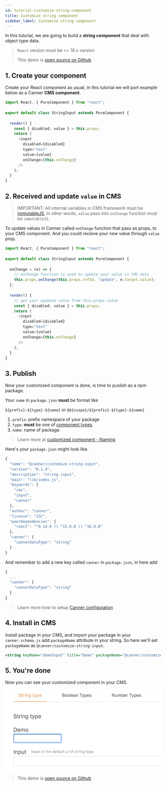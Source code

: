 ```yaml
---
id: tutorial-customize-string-component
title: Customize string component
sidebar_label: Customize string component
---
```


In this tutorial, we are going to build a **string component** that deal with object type data.

> `React` version must be >= 16.x version
>
> This demo is [open source on Github](https://github.com/Canner/canner/tree/master/examples/custom-string-input-pkg)

## 1. Create your component

Create your React component as usual, in this tutorial we will port example below as a Canner **CMS component**.

```js
import React, { PureComponent } from "react";

export default class StringInput extends PureComponent {

  render() {
    const { disabled, value } = this.props;
    return (
      <input
        disabled={disabled}
        type="text"
        value={value}
        onChange={this.onChange}
      />
    );
  }
}
```

## 2. Received and update `value` in CMS

> IMPORTANT: All internal variables in CMS framework must be [immutableJS](http://facebook.github.io/immutable-js/), in other words, `value` pass into `onChange` function must be `immutableJS`.

To update values in Canner called `onChange` function that pass as props, to your CMS component. And you could receive your new value through `value` prop.

```js
import React, { PureComponent } from "react";

export default class StringInput extends PureComponent {

  onChange = (e) => {
    // onChange function is used to update your value in CMS data
    this.props.onChange(this.props.refId, "update", e.target.value);
  };

  render() {
    // get your updated value from this.props.value
    const { disabled, value } = this.props;
    return (
      <input
        disabled={disabled}
        type="text"
        value={value}
        onChange={this.onChange}
      />
    );
  }
}
```

## 3. Publish

Now your customized component is done, is time to puslish as a npm package.

Your `name` in `package.json` **must** be format like

`${prefix}-${type}-${name}` or `@${scope}/${prefix}-${type}-${name}`

1. `prefix`: prefix namespace of your package
2. `type`: **must** be one of [component types](advance-component-types.md).
3. `name`: name of package.

> Learn more at [customized component - Naming](advance-customized-component.md#naming)

Here's your `package.json` might look like.

```js
{
  "name": "@canner/customize-string-input",
  "version": "0.1.4",
  "description": "string input",
  "main": "lib/index.js",
  "keywords": [
    "cms",
    "input",
    "canner"
  ],
  "author": "canner",
  "license": "ISC",
  "peerDependencies": {
    "react": "^0.14.0 || ^15.0.0 || ^16.0.0"
  },
  "canner": {
    "cannerDataType": "string"
  }
}
```

And remember to add a new key called `canner` in `package.json`, in here add

```js
{
  ...
  "canner": {
    "cannerDataType": "string"
  }
}
```

> Learn more how to setup [Canner configuration](advance-customized-component.md#canner-configuration)

## 4. Install in CMS

Install package in your CMS, and import your package in your `canner.schema.js` add `packageName` attribute in your string. So here we'll set `packageName` as `@canner/customize-string-input`.

```xml
<string keyName="demoInput" title="Demo" packageName="@canner/customize-string-input"/>
```

## 5. You're done

Now you can see your customized component in your CMS.

![customize string](/docs/assets/tutorial-customize-string/input.png)

> This demo is [open source on Github](https://github.com/Canner/canner/tree/master/examples/custom-string-input-pkg)